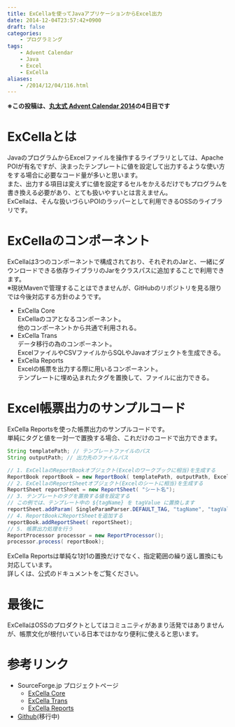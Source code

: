 ```yaml
---
title: ExCellaを使ってJavaアプリケーションからExcel出力
date: 2014-12-04T23:57:42+0900
draft: false
categories: 
    - プログラミング
tags:
    - Advent Calendar
    - Java
    - Excel
    - ExCella
aliases:
    - /2014/12/04/116.html
---
```


<strong>※この投稿は、<a href="http://www.adventar.org/calendars/402">丸太式 Advent Calendar 2014</a>の4日目です</strong>

# ExCellaとは
JavaのプログラムからExcelファイルを操作するライブラリとしては、Apache POIが有名ですが、決まったテンプレートに値を設定して出力するような使い方をする場合に必要なコード量が多いと思います。  
また、出力する項目は変えずに値を設定するセルをかえるだけでもプログラムを書き換える必要があり、とても扱いやすいとは言えません。  
ExCellaは、そんな扱いづらいPOIのラッパーとして利用できるOSSのライブラリです。

# ExCellaのコンポーネント
ExCellaは3つのコンポーネントで構成されており、それぞれのJarと、一緒にダウンロードできる依存ライブラリのJarをクラスパスに追加することで利用できます。  
※現状Mavenで管理することはできませんが、GitHubのリポジトリを見る限りでは今後対応する方針のようです。  
* ExCella Core  
ExCellaのコアとなるコンポーネント。  
他のコンポーネントから共通で利用される。  
* ExCella Trans  
データ移行の為のコンポーネント。  
ExcelファイルやCSVファイルからSQLやJavaオブジェクトを生成できる。  
* ExCella Reports  
Excelの帳票を出力する際に用いるコンポーネント。  
テンプレートに埋め込まれたタグを置換して、ファイルに出力できる。

# Excel帳票出力のサンプルコード
ExCella Reportsを使った帳票出力のサンプルコードです。  
単純にタグと値を一対一で置換する場合、これだけのコードで出力できます。
```java
String templatePath; // テンプレートファイルのパス
String outputPath; // 出力先のファイルパス

// 1. ExCellaのReportBookオブジェクト(Excelのワークブックに相当)を生成する
ReportBook reportBook = new ReportBook( templatePath, outputPath, ExcelExporter.FORMAT_TYPE);
// 2. ExCellaのReportSheetオブジェクト(Excelのシートに相当)を生成する
ReportSheet reportSheet = new ReportSheet( "シート名");
// 3. テンプレートのタグを置換する値を設定する
// この例では、テンプレート中の ${tagName} を tagValue に置換します
reportSheet.addParam( SingleParamParser.DEFAULT_TAG, "tagName", "tagValue"); 
// 4. ReportBookにReportSheetを追加する
reportBook.addReportSheet( reportSheet);
// 5. 帳票出力処理を行う
ReportProcessor processor = new ReportProcessor();
processor.process( reportBook);
```

ExCella Reportsは単純な1対1の置換だけでなく、指定範囲の繰り返し置換にも対応しています。  
詳しくは、公式のドキュメントをご覧ください。

# 最後に
ExCellaはOSSのプロダクトとしてはコミュニティがあまり活発ではありませんが、帳票文化が根付いている日本ではかなり便利に使えると思います。

# 参考リンク
<ul>
<li>SourceForge.jp プロジェクトページ
<ul>
<li><a href="http://sourceforge.jp/projects/excella-core/">ExCella Core</a></li>
<li><a href="http://sourceforge.jp/projects/excella-trans/">ExCella Trans</a></li>
<li><a href="http://sourceforge.jp/projects/excella-reports/">ExCella Reports</a></li>
</ul>
</li>
<li><a href="https://github.com/excella-core">Github</a>(移行中)</li>
</ul>
